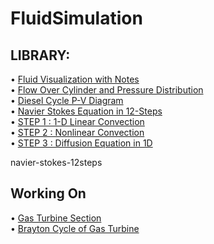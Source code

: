 # FluidSimulation

<h2>LIBRARY:</h2>

• [Fluid Visualization with Notes](fluidvisualization.py) <br />
• [Flow Over Cylinder and Pressure Distribution](flowover-cylinder.py) <br />
• [Diesel Cycle P-V Diagram](dieselcycle.py) <br />
• [Navier Stokes Equation in 12-Steps](navier-stokes-12steps) <br />
  • [STEP 1 : 1-D Linear Convection](navier-stokes-12steps/navier-stokes-12steps-1.py) <br />
  • [STEP 2 : Nonlinear Convection](navier-stokes-12steps/navier-stokes-12steps-2.py) <br />
  • [STEP 3 : Diffusion Equation in 1D](navier-stokes-12steps/navier-stokes-12steps-3.py) <br />

navier-stokes-12steps

<h2> Working On </h2>

• [Gas Turbine Section](GasTurbineSection) <br />
• [Brayton Cycle of Gas Turbine](GasTurbineSection/BraytonCycle.py) <br />
